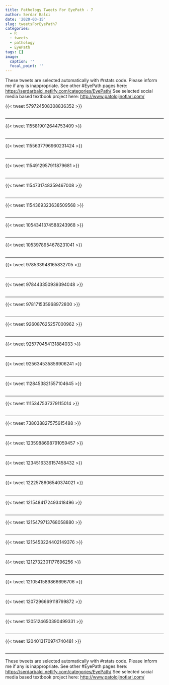 ```yaml
---
title: Pathology Tweets For EyePath - 7
author: Serdar Balci
date: '2020-03-15'
slug: tweetsForEyePath7
categories:
  - R
  - tweets
  - pathology
  - EyePath
tags: []
image:
  caption: ''
  focal_point: ''
---
```



These tweets are selected automatically with #rstats code. Please inform me if any is inappropriate.
See other #EyePath pages here: https://serdarbalci.netlify.com/categories/EyePath/ 
See selected social media based textbook project here: http://www.patolojinotlari.com/

{{< tweet 579724508308836352 >}}
<br>
<br>
<hr>
{{< tweet 1155819012644753409 >}}
<br>
<br>
<hr>
{{< tweet 1155637796960231424 >}}
<br>
<br>
<hr>
{{< tweet 1154912957911879681 >}}
<br>
<br>
<hr>
{{< tweet 1154731748359467008 >}}
<br>
<br>
<hr>
{{< tweet 1154369323638509568 >}}
<br>
<br>
<hr>
{{< tweet 1054341374588243968 >}}
<br>
<br>
<hr>
{{< tweet 1053978954678231041 >}}
<br>
<br>
<hr>
{{< tweet 978533948165832705 >}}
<br>
<br>
<hr>
{{< tweet 978443350939394048 >}}
<br>
<br>
<hr>
{{< tweet 978171535968972800 >}}
<br>
<br>
<hr>
{{< tweet 926087625257000962 >}}
<br>
<br>
<hr>
{{< tweet 925770454131884033 >}}
<br>
<br>
<hr>
{{< tweet 925634535856906241 >}}
<br>
<br>
<hr>
{{< tweet 1128453821557104645 >}}
<br>
<br>
<hr>
{{< tweet 1115347537379115014 >}}
<br>
<br>
<hr>
{{< tweet 738038827575615488 >}}
<br>
<br>
<hr>
{{< tweet 1235988698791059457 >}}
<br>
<br>
<hr>
{{< tweet 1234516336157458432 >}}
<br>
<br>
<hr>
{{< tweet 1222578606540374021 >}}
<br>
<br>
<hr>
{{< tweet 1215484172493418496 >}}
<br>
<br>
<hr>
{{< tweet 1215479713768058880 >}}
<br>
<br>
<hr>
{{< tweet 1215453224402149376 >}}
<br>
<br>
<hr>
{{< tweet 1212732301177696256 >}}
<br>
<br>
<hr>
{{< tweet 1210541589866696706 >}}
<br>
<br>
<hr>
{{< tweet 1207296669118799872 >}}
<br>
<br>
<hr>
{{< tweet 1205124650390499331 >}}
<br>
<br>
<hr>
{{< tweet 1204013170974740481 >}}
<br>
<br>
<hr>


These tweets are selected automatically with #rstats code. Please inform me if any is inappropriate.
See other #EyePath pages here: https://serdarbalci.netlify.com/categories/EyePath/ 
See selected social media based textbook project here: http://www.patolojinotlari.com/
